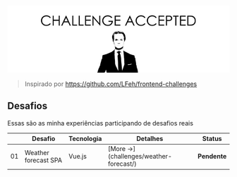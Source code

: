 <p align="center">
  <img src="challenge-accepted.png" alt="CHALLENGE ACCEPTED">
</p>

> Inspirado por https://github.com/LFeh/frontend-challenges

## Desafios

Essas são as minha experiências participando de desafios reais

| | Desafio | Tecnologia | Detalhes | Status
|--|--|--|--|--
01 | Weather forecast SPA | Vue.js | [More →] (challenges/weather-forecast/) |  **Pendente**
